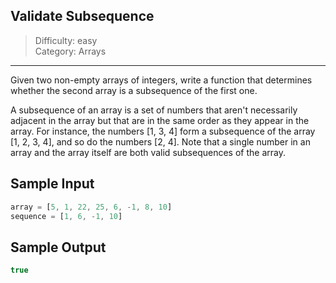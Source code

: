 ## Validate Subsequence

> Difficulty: easy  
> Category: Arrays

---

Given two non-empty arrays of integers, write a function that determines
whether the second array is a subsequence of the first one.

A subsequence of an array is a set of numbers that aren't necessarily adjacent
in the array but that are in the same order as they appear in the array. For
instance, the numbers [1, 3, 4] form a subsequence of the array
[1, 2, 3, 4], and so do the numbers [2, 4]. Note
that a single number in an array and the array itself are both valid
subsequences of the array.

## Sample Input
```javascript
array = [5, 1, 22, 25, 6, -1, 8, 10]
sequence = [1, 6, -1, 10]
```

## Sample Output
```javascript
true
```

